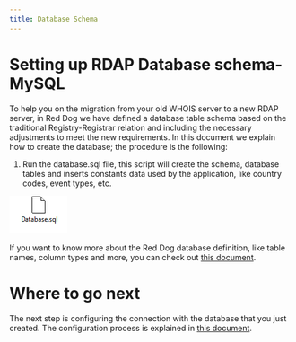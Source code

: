 ```yaml
---
title: Database Schema
---
```


# Setting up RDAP Database schema- MySQL

To help you on the migration from your old WHOIS server to a new RDAP server, in Red Dog we have defined a database table schema based on the traditional Registry-Registrar relation and including the necessary adjustments to meet the new requirements. In this document we explain how to create the database; the procedure is the following:

1.	Run the database.sql file, this script will create the schema, database tables and inserts constants data used by the application, like country codes, event types, etc.

[![image1](img\database-file.png)](https://github.com/NICMx/rdap-documentation/blob/master/database/Database.sql "SQL file with tables")


If you want to know more about the Red Dog database definition, like table names, column types and more, you can check out [this document](database-tables-definition.html "Database Tables Definiton").

# Where to go next 

The next step is configuring the connection with the database that you just created. The configuration process is explained in [this document](datasource.html "Datasource configuration").




